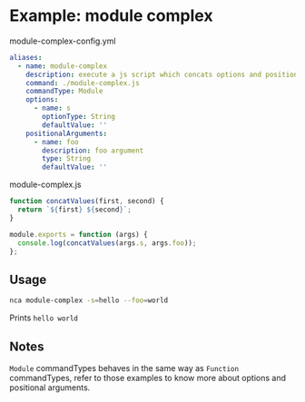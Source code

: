 # Example: module complex

module-complex-config.yml
```yml
aliases:
  - name: module-complex
    description: execute a js script which concats options and positional arguments and then prints them
    command: ./module-complex.js
    commandType: Module
    options:
      - name: s
        optionType: String
        defaultValue: ''
    positionalArguments:
      - name: foo
        description: foo argument
        type: String
        defaultValue: ''
```

module-complex.js
```js
function concatValues(first, second) {
  return `${first} ${second}`;
}

module.exports = function (args) {
  console.log(concatValues(args.s, args.foo));
};
```


## Usage

```bash
nca module-complex -s=hello --foo=world
```

Prints `hello world`


## Notes

`Module` commandTypes behaves in the same way as `Function` commandTypes, refer to those examples to know more about options and positional arguments.
